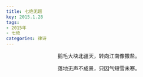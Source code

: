 ```yaml
---
title: 七绝无题
key: 2015.1.28
tags: 
- 2015年 
- 七绝
categories: 律诗
---
```


<p align="center">鹅毛大块北疆天，转向江南像撒盐。
</p>
<p align="center">落地无声不成景，只因气短雪未寒。
</p>
